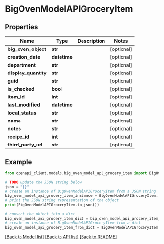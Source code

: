 # BigOvenModelAPIGroceryItem


## Properties

Name | Type | Description | Notes
------------ | ------------- | ------------- | -------------
**big_oven_object** | **str** |  | [optional] 
**creation_date** | **datetime** |  | [optional] 
**department** | **str** |  | [optional] 
**display_quantity** | **str** |  | [optional] 
**guid** | **str** |  | [optional] 
**is_checked** | **bool** |  | [optional] 
**item_id** | **int** |  | [optional] 
**last_modified** | **datetime** |  | [optional] 
**local_status** | **str** |  | [optional] 
**name** | **str** |  | [optional] 
**notes** | **str** |  | [optional] 
**recipe_id** | **int** |  | [optional] 
**third_party_url** | **str** |  | [optional] 

## Example

```python
from openapi_client.models.big_oven_model_api_grocery_item import BigOvenModelAPIGroceryItem

# TODO update the JSON string below
json = "{}"
# create an instance of BigOvenModelAPIGroceryItem from a JSON string
big_oven_model_api_grocery_item_instance = BigOvenModelAPIGroceryItem.from_json(json)
# print the JSON string representation of the object
print(BigOvenModelAPIGroceryItem.to_json())

# convert the object into a dict
big_oven_model_api_grocery_item_dict = big_oven_model_api_grocery_item_instance.to_dict()
# create an instance of BigOvenModelAPIGroceryItem from a dict
big_oven_model_api_grocery_item_from_dict = BigOvenModelAPIGroceryItem.from_dict(big_oven_model_api_grocery_item_dict)
```
[[Back to Model list]](../README.md#documentation-for-models) [[Back to API list]](../README.md#documentation-for-api-endpoints) [[Back to README]](../README.md)


